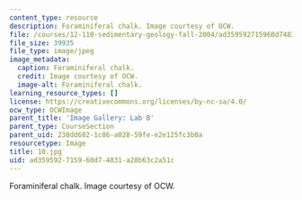 ```yaml
---
content_type: resource
description: Foraminiferal chalk. Image courtesy of OCW.
file: /courses/12-110-sedimentary-geology-fall-2004/ad359592715960d74831a28b63c2a51c_10.jpg
file_size: 39935
file_type: image/jpeg
image_metadata:
  caption: Foraminiferal chalk.
  credit: Image courtesy of OCW.
  image-alt: Foraminiferal chalk.
learning_resource_types: []
license: https://creativecommons.org/licenses/by-nc-sa/4.0/
ocw_type: OCWImage
parent_title: 'Image Gallery: Lab 8'
parent_type: CourseSection
parent_uid: 230dd682-1c86-a028-59fe-e2e125fc3b0a
resourcetype: Image
title: 10.jpg
uid: ad359592-7159-60d7-4831-a28b63c2a51c
---
```

Foraminiferal chalk. Image courtesy of OCW.